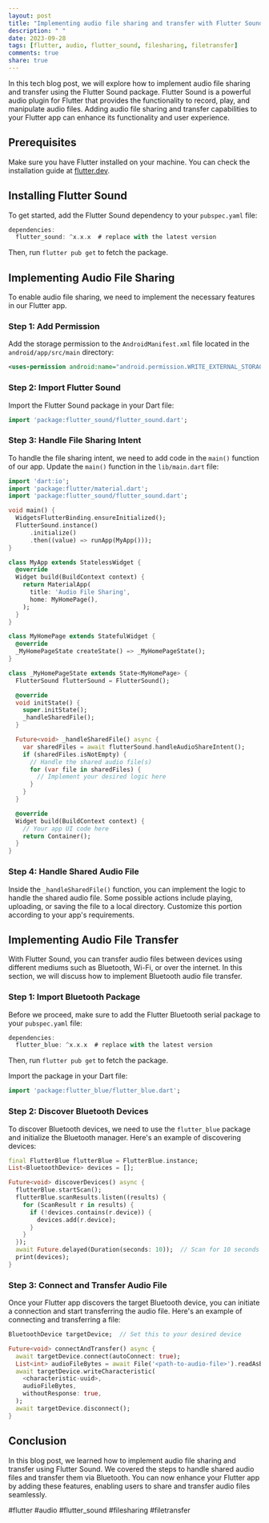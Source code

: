 ```yaml
---
layout: post
title: "Implementing audio file sharing and transfer with Flutter Sound"
description: " "
date: 2023-09-28
tags: [flutter, audio, flutter_sound, filesharing, filetransfer]
comments: true
share: true
---
```


In this tech blog post, we will explore how to implement audio file sharing and transfer using the Flutter Sound package. Flutter Sound is a powerful audio plugin for Flutter that provides the functionality to record, play, and manipulate audio files. Adding audio file sharing and transfer capabilities to your Flutter app can enhance its functionality and user experience.

## Prerequisites
Make sure you have Flutter installed on your machine. You can check the installation guide at [flutter.dev](https://flutter.dev).

## Installing Flutter Sound
To get started, add the Flutter Sound dependency to your `pubspec.yaml` file:

```dart
dependencies:
  flutter_sound: ^x.x.x  # replace with the latest version
```

Then, run `flutter pub get` to fetch the package.

## Implementing Audio File Sharing
To enable audio file sharing, we need to implement the necessary features in our Flutter app.

### Step 1: Add Permission
Add the storage permission to the `AndroidManifest.xml` file located in the `android/app/src/main` directory:

```xml
<uses-permission android:name="android.permission.WRITE_EXTERNAL_STORAGE" />
```

### Step 2: Import Flutter Sound
Import the Flutter Sound package in your Dart file:

```dart
import 'package:flutter_sound/flutter_sound.dart';
```

### Step 3: Handle File Sharing Intent
To handle the file sharing intent, we need to add code in the `main()` function of our app. Update the `main()` function in the `lib/main.dart` file:

```dart
import 'dart:io';
import 'package:flutter/material.dart';
import 'package:flutter_sound/flutter_sound.dart';

void main() {
  WidgetsFlutterBinding.ensureInitialized();
  FlutterSound.instance()
      .initialize()
      .then((value) => runApp(MyApp()));
}

class MyApp extends StatelessWidget {
  @override
  Widget build(BuildContext context) {
    return MaterialApp(
      title: 'Audio File Sharing',
      home: MyHomePage(),
    );
  }
}

class MyHomePage extends StatefulWidget {
  @override
  _MyHomePageState createState() => _MyHomePageState();
}

class _MyHomePageState extends State<MyHomePage> {
  FlutterSound flutterSound = FlutterSound();

  @override
  void initState() {
    super.initState();
    _handleSharedFile();
  }

  Future<void> _handleSharedFile() async {
    var sharedFiles = await flutterSound.handleAudioShareIntent();
    if (sharedFiles.isNotEmpty) {
      // Handle the shared audio file(s)
      for (var file in sharedFiles) {
        // Implement your desired logic here
      }
    }
  }

  @override
  Widget build(BuildContext context) {
    // Your app UI code here
    return Container();
  }
}
```

### Step 4: Handle Shared Audio File
Inside the `_handleSharedFile()` function, you can implement the logic to handle the shared audio file. Some possible actions include playing, uploading, or saving the file to a local directory. Customize this portion according to your app's requirements.

## Implementing Audio File Transfer
With Flutter Sound, you can transfer audio files between devices using different mediums such as Bluetooth, Wi-Fi, or over the internet. In this section, we will discuss how to implement Bluetooth audio file transfer.

### Step 1: Import Bluetooth Package
Before we proceed, make sure to add the Flutter Bluetooth serial package to your `pubspec.yaml` file:

```dart
dependencies:
  flutter_blue: ^x.x.x  # replace with the latest version
```

Then, run `flutter pub get` to fetch the package.

Import the package in your Dart file:

```dart
import 'package:flutter_blue/flutter_blue.dart';
```

### Step 2: Discover Bluetooth Devices
To discover Bluetooth devices, we need to use the `flutter_blue` package and initialize the Bluetooth manager. Here's an example of discovering devices:

```dart
final FlutterBlue flutterBlue = FlutterBlue.instance;
List<BluetoothDevice> devices = [];

Future<void> discoverDevices() async {
  flutterBlue.startScan();
  flutterBlue.scanResults.listen((results) {
    for (ScanResult r in results) {
      if (!devices.contains(r.device)) {
        devices.add(r.device);
      }
    }
  });
  await Future.delayed(Duration(seconds: 10));  // Scan for 10 seconds
  print(devices);
}
```

### Step 3: Connect and Transfer Audio File
Once your Flutter app discovers the target Bluetooth device, you can initiate a connection and start transferring the audio file. Here's an example of connecting and transferring a file:

```dart
BluetoothDevice targetDevice;  // Set this to your desired device

Future<void> connectAndTransfer() async {
  await targetDevice.connect(autoConnect: true);
  List<int> audioFileBytes = await File('<path-to-audio-file>').readAsBytes();
  await targetDevice.writeCharacteristic(
    <characteristic-uuid>,
    audioFileBytes,
    withoutResponse: true,
  );
  await targetDevice.disconnect();
}
```

## Conclusion
In this blog post, we learned how to implement audio file sharing and transfer using Flutter Sound. We covered the steps to handle shared audio files and transfer them via Bluetooth. You can now enhance your Flutter app by adding these features, enabling users to share and transfer audio files seamlessly.

#flutter #audio #flutter_sound #filesharing #filetransfer